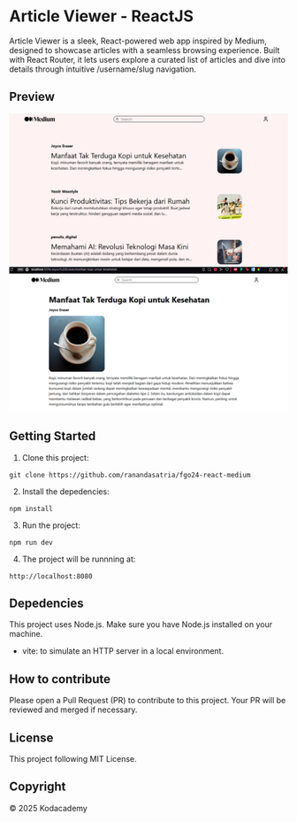 # Article Viewer - ReactJS

Article Viewer is a sleek, React-powered web app inspired by Medium, designed to showcase articles with a seamless browsing experience. Built with React Router, it lets users explore a curated list of articles and dive into details through intuitive /username/slug navigation.

## Preview
![Preview](public/assets/home.png)
![Preview](public/assets/articledetail.png)




## Getting Started
1. Clone this project:
```
git clone https://github.com/ranandasatria/fgo24-react-medium
```

2. Install the depedencies:
```
npm install
```

3. Run the project:
```
npm run dev
```

4. The project will be runnning at:
``` 
http://localhost:8080
```

## Depedencies

This project uses Node.js. Make sure you have Node.js installed on your machine.

- vite: to simulate an HTTP server in a local environment.

## How to contribute

Please open a Pull Request (PR) to contribute to this project.
Your PR will be reviewed and merged if necessary.

## License

This project following MIT License.

## Copyright
&copy; 2025 Kodacademy

